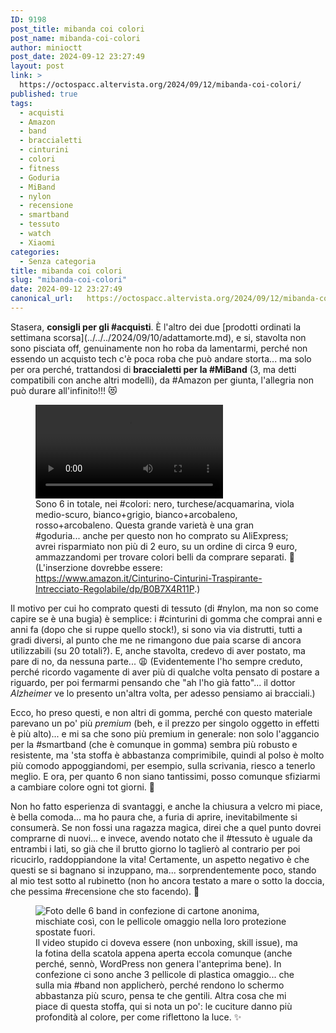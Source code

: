 ```yaml
---
ID: 9198
post_title: mibanda coi colori
post_name: mibanda-coi-colori
author: minioctt
post_date: 2024-09-12 23:27:49
layout: post
link: >
  https://octospacc.altervista.org/2024/09/12/mibanda-coi-colori/
published: true
tags:
  - acquisti
  - Amazon
  - band
  - braccialetti
  - cinturini
  - colori
  - fitness
  - Goduria
  - MiBand
  - nylon
  - recensione
  - smartband
  - tessuto
  - watch
  - Xiaomi
categories:
  - Senza categoria
title: mibanda coi colori
slug: "mibanda-coi-colori"
date: 2024-09-12 23:27:49
canonical_url:   https://octospacc.altervista.org/2024/09/12/mibanda-coi-colori/
---
```

<!-- wp:paragraph -->
<p markdown="1">Stasera, <strong>consigli per gli #acquisti</strong>. È l'altro dei due [prodotti ordinati la settimana scorsa](../../../2024/09/10/adattamorte.md), e si, stavolta non sono pisciata off, genuinamente non ho roba da lamentarmi, perché non essendo un acquisto tech c'è poca roba che può andare storta... ma solo per ora perché, trattandosi di <strong>braccialetti per la #MiBand</strong> (3, ma detti compatibili con anche altri modelli), da #Amazon per giunta, l'allegria non può durare all'infinito!!! 😻️</p>
<!-- /wp:paragraph -->

<!-- wp:paragraph -->
<p markdown="1"></p>
<!-- /wp:paragraph -->

<!-- wp:video {"id":9197,"loop":true} -->
<figure class="wp-block-video"><video controls loop src="https://octospacc.github.io/microblog-mirror/assets/uploads/2024/09/2024-09-12-2201382100.mp4"></video><figcaption class="wp-element-caption">Sono 6 in totale, nei #colori: nero, turchese/acquamarina, viola medio-scuro, bianco+grigio, bianco+arcobaleno, rosso+arcobaleno. Questa grande varietà è una gran #goduria... anche per questo non ho comprato su AliExpress; avrei risparmiato non più di 2 euro, su un ordine di circa 9 euro, ammazzandomi per trovare colori belli da comprare separati. 🥴️ (L'inserzione dovrebbe essere: <a href="https://www.amazon.it/Cinturino-Cinturini-Traspirante-Intrecciato-Regolabile/dp/B0B7X4R11P">https://www.amazon.it/Cinturino-Cinturini-Traspirante-Intrecciato-Regolabile/dp/B0B7X4R11P</a>.)</figcaption></figure>
<!-- /wp:video -->

<!-- wp:paragraph -->
<p markdown="1"></p>
<!-- /wp:paragraph -->

<!-- wp:paragraph -->
<p markdown="1">Il motivo per cui ho comprato questi di tessuto (di #nylon, ma non so come capire se è una bugia) è semplice: i #cinturini di gomma che comprai anni e anni fa (dopo che si ruppe quello stock!), si sono via via distrutti, tutti a gradi diversi, al punto che me ne rimangono due paia scarse di ancora utilizzabili (su 20 totali?). E, anche stavolta, credevo di aver postato, ma pare di no, da nessuna parte... 😩️ (Evidentemente l'ho sempre creduto, perché ricordo vagamente di aver più di qualche volta pensato di postare a riguardo, per poi fermarmi pensando che "ah l'ho già fatto"... il dottor <em>Alzheimer</em> ve lo presento un'altra volta, per adesso pensiamo ai bracciali.)</p>
<!-- /wp:paragraph -->

<!-- wp:paragraph -->
<p markdown="1">Ecco, ho preso questi, e non altri di gomma, perché con questo materiale parevano un po' più <em>premium</em> (beh, e il prezzo per singolo oggetto in effetti è più alto)... e mi sa che sono più premium in generale: non solo l'aggancio per la #smartband (che è comunque in gomma) sembra più robusto e resistente, ma 'sta stoffa è abbastanza comprimibile, quindi al polso è molto più comodo appoggiandomi, per esempio, sulla scrivania, riesco a tenerlo meglio. E ora, per quanto 6 non siano tantissimi, posso comunque sfiziarmi a cambiare colore ogni tot giorni. 🙊️</p>
<!-- /wp:paragraph -->

<!-- wp:paragraph -->
<p markdown="1">Non ho fatto esperienza di svantaggi, e anche la chiusura a velcro mi piace, è bella comoda... ma ho paura che, a furia di aprire, inevitabilmente si consumerà. Se non fossi una ragazza magica, direi che a quel punto dovrei comprarne di nuovi... e invece, avendo notato che il #tessuto è uguale da entrambi i lati, so già che il brutto giorno lo taglierò al contrario per poi ricucirlo, raddoppiandone la vita! Certamente, un aspetto negativo è che questi se si bagnano si inzuppano, ma... sorprendentemente poco, stando al mio test sotto al rubinetto (non ho ancora testato a mare o sotto la doccia, che pessima #recensione che sto facendo). 👿️</p>
<!-- /wp:paragraph -->

<!-- wp:paragraph -->
<p markdown="1"></p>
<!-- /wp:paragraph -->

<!-- wp:image {"id":9199,"sizeSlug":"large","linkDestination":"none"} -->
<figure class="wp-block-image size-large"><img src="https://octospacc.github.io/microblog-mirror/assets/uploads/2024/09/wp-17261752676828357646904783991417-960x1280.jpg" alt="Foto delle 6 band in confezione di cartone anonima, mischiate così, con le pellicole omaggio nella loro protezione spostate fuori." class="wp-image-9199"/><figcaption class="wp-element-caption">Il video stupido ci doveva essere (non unboxing, skill issue), ma la fotina della scatola appena aperta eccola comunque (anche perché, sennò, WordPress non genera l'anteprima bene). In confezione ci sono anche 3 pellicole di plastica omaggio... che sulla mia #band non applicherò, perché rendono lo schermo abbastanza più scuro, pensa te che gentili. Altra cosa che mi piace di questa stoffa, qui si nota un po': le cuciture danno più profondità al colore, per come riflettono la luce. ✨️</figcaption></figure>
<!-- /wp:image -->